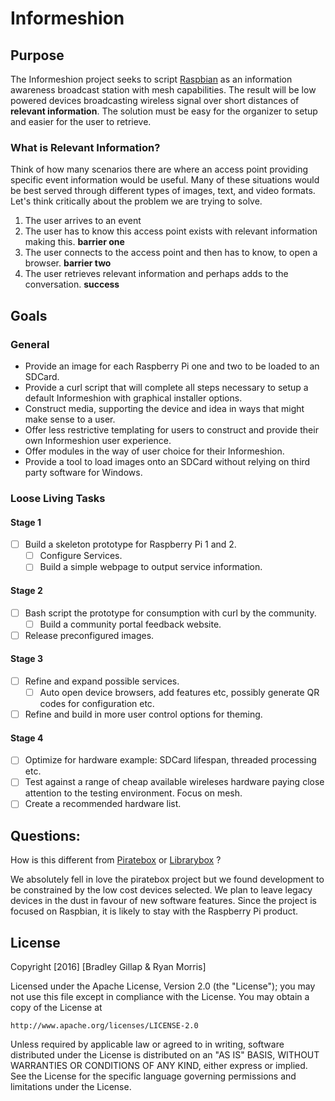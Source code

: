 # Informeshion

## Purpose

The Informeshion project seeks to script [Raspbian](https://www.raspbian.org/) as an information awareness broadcast station with mesh capabilities. The result will be low powered devices broadcasting wireless signal over short distances of **relevant information**. The solution must be easy for the organizer to setup and easier for the user to retrieve.

### What is Relevant Information?

Think of how many scenarios there are where an access point providing specific event information would be useful. Many of these situations would be best served through different types of images, text, and video formats. Let's think critically about the problem we are trying to solve.

1. The user arrives to an event
2. The user has to know this access point exists with relevant information making this. **barrier one**
3. The user connects to the access point and then has to know, to open a browser. **barrier two**
4. The user retrieves relevant information and perhaps adds to the conversation. **success**

## Goals
### General
* Provide an image for each Raspberry Pi one and two to be loaded to an SDCard.
* Provide a curl script that will complete all steps necessary to setup a default Informeshion with graphical installer options.
* Construct media, supporting the device and idea in ways that might make sense to a user.
* Offer less restrictive templating for users to construct and provide their own Informeshion user experience.
* Offer modules in the way of user choice for their Informeshion.
* Provide a tool to load images onto an SDCard without relying on third party software for Windows.

### Loose Living Tasks

#### Stage 1
- [ ] Build a skeleton prototype for Raspberry Pi 1 and 2.
  - [ ] Configure Services.
  - [ ] Build a simple webpage to output service information.

#### Stage 2
- [ ] Bash script the prototype for consumption with curl by the community.
  - [ ] Build a community portal feedback website.
- [ ] Release preconfigured images.

#### Stage 3
- [ ] Refine and expand possible services.
  - [ ] Auto open device browsers, add features etc, possibly generate QR codes for configuration etc.
- [ ] Refine and build in more user control options for theming.

#### Stage 4
- [ ] Optimize for hardware example: SDCard lifespan, threaded processing etc.
- [ ] Test against a range of cheap available wireleses hardware paying close attention to the testing environment. Focus on mesh.
- [ ] Create a recommended hardware list. 

## Questions:
How is this different from [Piratebox](https://piratebox.cc/) or [Librarybox](http://librarybox.us) ?

We absolutely fell in love the piratebox project but we found development to be constrained by the low cost devices selected. We plan to leave legacy devices in the dust in favour of new software features. Since the project is focused on Raspbian, it is likely to stay with the Raspberry Pi product. 

## License
Copyright [2016] [Bradley Gillap & Ryan Morris]

Licensed under the Apache License, Version 2.0 (the "License");
you may not use this file except in compliance with the License.
You may obtain a copy of the License at

    http://www.apache.org/licenses/LICENSE-2.0

Unless required by applicable law or agreed to in writing, software
distributed under the License is distributed on an "AS IS" BASIS,
WITHOUT WARRANTIES OR CONDITIONS OF ANY KIND, either express or implied.
See the License for the specific language governing permissions and
limitations under the License.

